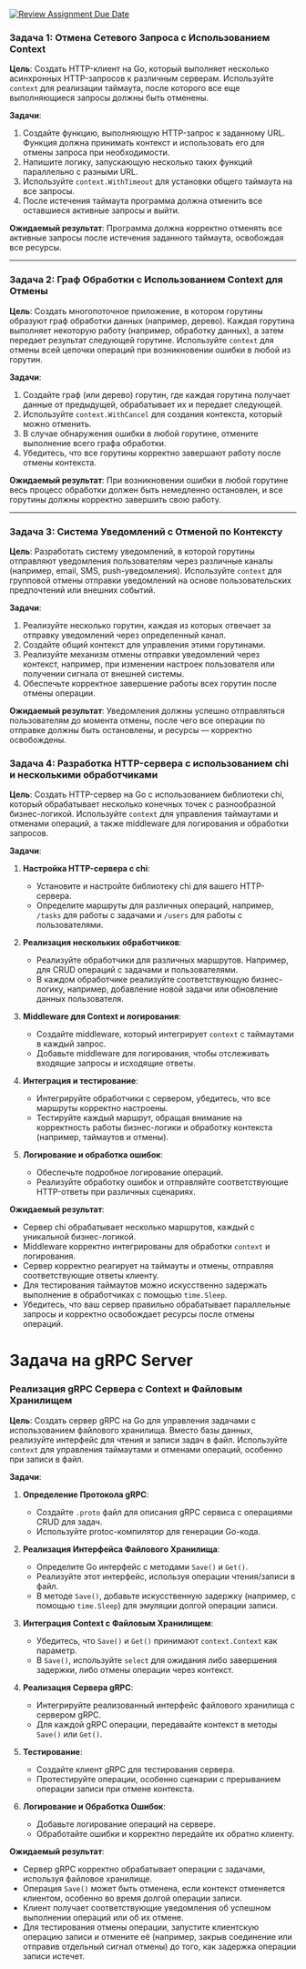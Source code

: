 [![Review Assignment Due Date](https://classroom.github.com/assets/deadline-readme-button-24ddc0f5d75046c5622901739e7c5dd533143b0c8e959d652212380cedb1ea36.svg)](https://classroom.github.com/a/BFEIeOOo)
### Задача 1: Отмена Сетевого Запроса с Использованием Context

**Цель**: Создать HTTP-клиент на Go, который выполняет несколько асинхронных HTTP-запросов к различным серверам. Используйте `context` для реализации таймаута, после которого все еще выполняющиеся запросы должны быть отменены.

**Задачи**:
1. Создайте функцию, выполняющую HTTP-запрос к заданному URL. Функция должна принимать контекст и использовать его для отмены запроса при необходимости.
2. Напишите логику, запускающую несколько таких функций параллельно с разными URL.
3. Используйте `context.WithTimeout` для установки общего таймаута на все запросы.
4. После истечения таймаута программа должна отменить все оставшиеся активные запросы и выйти.

**Ожидаемый результат**: Программа должна корректно отменять все активные запросы после истечения заданного таймаута, освобождая все ресурсы.

---

### Задача 2: Граф Обработки с Использованием Context для Отмены

**Цель**: Создать многопоточное приложение, в котором горутины образуют граф обработки данных (например, дерево). Каждая горутина выполняет некоторую работу (например, обработку данных), а затем передает результат следующей горутине. Используйте `context` для отмены всей цепочки операций при возникновении ошибки в любой из горутин.

**Задачи**:
1. Создайте граф (или дерево) горутин, где каждая горутина получает данные от предыдущей, обрабатывает их и передает следующей.
2. Используйте `context.WithCancel` для создания контекста, который можно отменить.
3. В случае обнаружения ошибки в любой горутине, отмените выполнение всего графа обработки.
4. Убедитесь, что все горутины корректно завершают работу после отмены контекста.

**Ожидаемый результат**: При возникновении ошибки в любой горутине весь процесс обработки должен быть немедленно остановлен, и все горутины должны корректно завершить свою работу.

---

### Задача 3: Система Уведомлений с Отменой по Контексту

**Цель**: Разработать систему уведомлений, в которой горутины отправляют уведомления пользователям через различные каналы (например, email, SMS, push-уведомления). Используйте `context` для групповой отмены отправки уведомлений на основе пользовательских предпочтений или внешних событий.

**Задачи**:
1. Реализуйте несколько горутин, каждая из которых отвечает за отправку уведомлений через определенный канал.
2. Создайте общий контекст для управления этими горутинами.
3. Реализуйте механизм отмены отправки уведомлений через контекст, например, при изменении настроек пользователя или получении сигнала от внешней системы.
4. Обеспечьте корректное завершение работы всех горутин после отмены операции.

**Ожидаемый результат**: Уведомления должны успешно отправляться пользователям до момента отмены, после чего все операции по отправке должны быть остановлены, и ресурсы — корректно освобождены.

### Задача 4: Разработка HTTP-сервера с использованием chi и несколькими обработчиками

**Цель**: Создать HTTP-сервер на Go с использованием библиотеки chi, который обрабатывает несколько конечных точек с разнообразной бизнес-логикой. Используйте `context` для управления таймаутами и отменами операций, а также middleware для логирования и обработки запросов.

**Задачи**:

1. **Настройка HTTP-сервера с chi**:
   - Установите и настройте библиотеку chi для вашего HTTP-сервера.
   - Определите маршруты для различных операций, например, `/tasks` для работы с задачами и `/users` для работы с пользователями.

2. **Реализация нескольких обработчиков**:
   - Реализуйте обработчики для различных маршрутов. Например, для CRUD операций с задачами и пользователями.
   - В каждом обработчике реализуйте соответствующую бизнес-логику, например, добавление новой задачи или обновление данных пользователя.

3. **Middleware для Context и логирования**:
   - Создайте middleware, который интегрирует `context` с таймаутами в каждый запрос.
   - Добавьте middleware для логирования, чтобы отслеживать входящие запросы и исходящие ответы.

4. **Интеграция и тестирование**:
   - Интегрируйте обработчики с сервером, убедитесь, что все маршруты корректно настроены.
   - Тестируйте каждый маршрут, обращая внимание на корректность работы бизнес-логики и обработку контекста (например, таймаутов и отмены).

5. **Логирование и обработка ошибок**:
   - Обеспечьте подробное логирование операций.
   - Реализуйте обработку ошибок и отправляйте соответствующие HTTP-ответы при различных сценариях.

**Ожидаемый результат**:
- Сервер chi обрабатывает несколько маршрутов, каждый с уникальной бизнес-логикой.
- Middleware корректно интегрированы для обработки `context` и логирования.
- Сервер корректно реагирует на таймауты и отмены, отправляя соответствующие ответы клиенту.
- Для тестирования таймаутов можно искусственно задержать выполнение в обработчиках с помощью `time.Sleep`.
- Убедитесь, что ваш сервер правильно обрабатывает параллельные запросы и корректно освобождает ресурсы после отмены операций.


# Задача на gRPC Server
### Реализация gRPC Сервера с Context и Файловым Хранилищем

**Цель**: Создать сервер gRPC на Go для управления задачами с использованием файлового хранилища. Вместо базы данных, реализуйте интерфейс для чтения и записи задач в файл. Используйте `context` для управления таймаутами и отменами операций, особенно при записи в файл.

**Задачи**:

1. **Определение Протокола gRPC**:
   - Создайте `.proto` файл для описания gRPC сервиса с операциями CRUD для задач.
   - Используйте protoc-компилятор для генерации Go-кода.

2. **Реализация Интерфейса Файлового Хранилища**:
   - Определите Go интерфейс с методами `Save()` и `Get()`.
   - Реализуйте этот интерфейс, используя операции чтения/записи в файл.
   - В методе `Save()`, добавьте искусственную задержку (например, с помощью `time.Sleep`) для эмуляции долгой операции записи.

3. **Интеграция Context с Файловым Хранилищем**:
   - Убедитесь, что `Save()` и `Get()` принимают `context.Context` как параметр.
   - В `Save()`, используйте `select` для ожидания либо завершения задержки, либо отмены операции через контекст.

4. **Реализация Сервера gRPC**:
   - Интегрируйте реализованный интерфейс файлового хранилища с сервером gRPC.
   - Для каждой gRPC операции, передавайте контекст в методы `Save()` или `Get()`.

5. **Тестирование**:
   - Создайте клиент gRPC для тестирования сервера.
   - Протестируйте операции, особенно сценарии с прерыванием операции записи при отмене контекста.

6. **Логирование и Обработка Ошибок**:
   - Добавьте логирование операций на сервере.
   - Обработайте ошибки и корректно передайте их обратно клиенту.

**Ожидаемый результат**:
- Сервер gRPC корректно обрабатывает операции с задачами, используя файловое хранилище.
- Операция `Save()` может быть отменена, если контекст отменяется клиентом, особенно во время долгой операции записи.
- Клиент получает соответствующие уведомления об успешном выполнении операций или об их отмене.
- Для тестирования отмены операции, запустите клиентскую операцию записи и отмените её (например, закрыв соединение или отправив отдельный сигнал отмены) до того, как задержка операции записи истечет.
